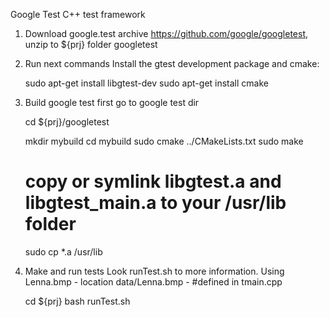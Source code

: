 Google Test C++ test framework

1. Download google.test archive https://github.com/google/googletest, unzip to ${prj} folder googletest

2. Run next commands
Install the gtest development package and cmake: 

    sudo apt-get install libgtest-dev
    sudo apt-get install cmake

3. Build google test first
go to google test dir
    
    cd  ${prj}/googletest
    
    mkdir mybuild
    cd mybuild
    sudo cmake ../CMakeLists.txt
    sudo make
    # copy or symlink libgtest.a and libgtest_main.a to your /usr/lib folder
    sudo cp *.a /usr/lib

3. Make and run tests
Look runTest.sh to more information. Using Lenna.bmp - location data/Lenna.bmp - #defined in tmain.cpp

    cd ${prj}
    bash runTest.sh